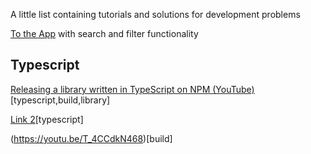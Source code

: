 A little list containing tutorials and solutions for development problems

[To the App](https://fea17e86.github.io/dev-howtos) with search and filter functionality

## Typescript

[Releasing a library written in TypeScript on NPM (YouTube)](https://youtu.be/T_4CCdkN468)[typescript,build,library]

[Link 2](https://youtu.be/T_4CCdkN468)[typescript]

(https://youtu.be/T_4CCdkN468)[build]
